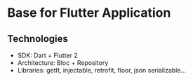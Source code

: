 # Base for Flutter Application

##  Technologies

* SDK: Dart + Flutter 2
* Architecture: Bloc + Repository
* Libraries: getIt, injectable, retrofit, floor, json serializable...
